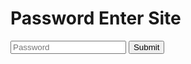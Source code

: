 # Password Enter Site

<input class="pass" type="text" id="passinput" placeholder="Password">
<input class="button" onclick="passcheck()" id="checkbtn" type="submit" />

<script src="https://code.jquery.com/jquery-3.6.0.min.js"></script>
<script>function passcheck(){
if ($('.pass').val() === "031-12") {
    window.location.href = "031-12.html";
} else if ($('.pass').val().toLowerCase() === "inose" || $('.pass').val() === "猪瀬" || $('.pass').val() === "いのせ" || $('.pass').val() === "イノセ") {
    $(".pass").val("");
    $('.pass').attr('placeholder', '自分の名前入れてどうにかなるものじゃないんですよーw');
    setTimeout(function(){
        $('.pass').attr('placeholder', 'Name X Password ○');
    }, 1000);
}
    $(".pass").val("");
    $('.pass').attr('placeholder', 'Password');
</script>

<script>
var input = document.getElementById("passinput");

input.addEventListener("keyup", function(event) {
  if (event.keyCode === 13) {
    passcheck();
  }
});
</script>
